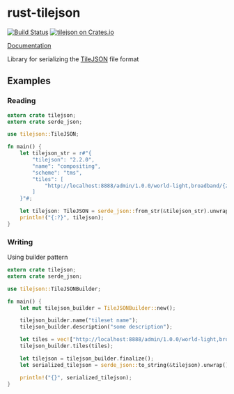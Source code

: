 # rust-tilejson

[![Build Status](https://travis-ci.org/georust/tilejson.svg)](https://travis-ci.org/georust/tilejson)
[![tilejson on Crates.io](https://meritbadge.herokuapp.com/tilejson)](https://crates.io/crates/tilejson)

[Documentation](https://docs.rs/tilejson/)

Library for serializing the [TileJSON](https://github.com/mapbox/tilejson-spec) file format

## Examples

### Reading

```rust
extern crate tilejson;
extern crate serde_json;

use tilejson::TileJSON;

fn main() {
    let tilejson_str = r#"{
        "tilejson": "2.2.0",
        "name": "compositing",
        "scheme": "tms",
        "tiles": [
            "http://localhost:8888/admin/1.0.0/world-light,broadband/{z}/{x}/{y}.png"
        ]
    }"#;

    let tilejson: TileJSON = serde_json::from_str(&tilejson_str).unwrap();
    println!("{:?}", tilejson);
}
```

### Writing

Using builder pattern

```rust
extern crate tilejson;
extern crate serde_json;

use tilejson::TileJSONBuilder;

fn main() {
    let mut tilejson_builder = TileJSONBuilder::new();

    tilejson_builder.name("tileset name");
    tilejson_builder.description("some description");

    let tiles = vec!["http://localhost:8888/admin/1.0.0/world-light,broadband/{z}/{x}/{y}.png"];
    tilejson_builder.tiles(tiles);

    let tilejson = tilejson_builder.finalize();
    let serialized_tilejson = serde_json::to_string(&tilejson).unwrap();

    println!("{}", serialized_tilejson);
}
```
